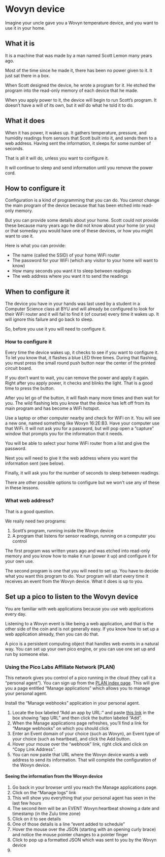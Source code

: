 # Wovyn device

Imagine your uncle gave you a Wovyn temperature device, and you want to use it in your home.


## What it is

It is a machine that was made by a man named Scott Lemon many years ago.

Most of the time since he made it, there has been no power given to it. It just sat there in a box.

When Scott designed the device, he wrote a program for it. He etched the program into the read-only memory of each device that he made.

When you apply power to it, the device will begin to run Scott’s program. It doesn’t have a will of its own, but it _will_ do what he told it to do.


## What it does

When it has power, it wakes up. It gathers temperature, pressure, and humidity readings from sensors that Scott built into it, and sends them to a web address. Having sent the information, it sleeps for some number of seconds.

That is all it will do, unless you want to configure it.

It will continue to sleep and send information until you remove the power cord.


## How to configure it

Configuration is a kind of programming that you can do. You cannot change the main program of the device because that has been etched into read-only memory.

But you can provide some details about your home. Scott could not provide these because many years ago he did not know about your home (or you) or that someday you would have one of these devices, or how you might want to use it.

Here is what you can provide:



* The name (called the SSID) of your home WiFi router
* The password for your WiFi (which any visitor to your home will want to know)
* How many seconds you want it to sleep between readings
* The web address where you want it to send the readings


## When to configure it

The device you have in your hands was last used by a student in a Computer Science class at BYU and will already be configured to look for their WiFi router and it will fail to find it (of course) every time it wakes up. It will ignore this failure and go back to sleep.

So, before you use it you will need to configure it.


### How to configure it

Every time the device wakes up, it checks to see if you want to configure it. To let you know that, it flashes a blue LED three times. During that flashing, you must press the small round push button near the center of the printed circuit board.

If you don’t want to wait, you can remove the power and apply it again. Right after you apply power, it checks and blinks the light. That is a good time to press the button.

After you let go of the button, it will flash many more times and then wait for you. The wild flashing lets you know that the device has left off from its main program and has become a WiFi hotspot.

Use a laptop or other computer nearby and check for WiFi on it. You will see a new one, named something like Wovyn 16:2E:B3. Have your computer use that WiFi. It will not ask you for a password, but will pop open a “capture” window that prompts you for the information that it needs.

You will be able to select your home WiFi router from a list and give the password.

Next you will need to give it the web address where you want the information sent (see below).

Finally, it will ask you for the number of seconds to sleep between readings.

There are other possible options to configure but we won't use any of these in these lessons.


### What web address?

That is a good question.

We really need _two_ programs: 



1. Scott’s program, running inside the Wovyn device
2. A program that listens for sensor readings, running on a computer you control

The first program was written years ago and was etched into read-only memory and you know how to make it run (power it up) and configure it for your own use.

The second program is one that you will need to set up. You have to decide what you want this program to do. Your program will start every time it receives an event from the Wovyn device. What it does is up to you.


## Set up a pico to listen to the Wovyn device

You are familiar with web applications because you use web applications every day.

Listening to a Wovyn event is like being a web application, and that is the other side of the coin and is not generally easy. If you know how to set up a web application already, then you can do that.

A pico is a persistent computing object that handles web events in a natural way. You can set up your own pico engine, or you can use one set up and run by someone else.


### Using the Pico Labs Affiliate Network (PLAN)

This network gives you control of a pico running in the cloud (they call it a “personal agent”). You can sign up from the [PLAN index page](https://picolab.github.io/PLAN/). This will give you a page entitled “Manage applications” which allows you to manage your personal agent.

Install the “Manage webhooks” application in your personal agent.



1. Locate the box labeled “Add an app by URL:” and paste [this link](https://raw.githubusercontent.com/Picolab/PLAN/main/krl/io.picolabs.plan.webhook.krl) in the box showing “app URL” and then click the button labeled “Add”.
2. When the Manage applications page refreshes, you’ll find a link for “Manage webhooks” on which you should click
3. Enter an Event domain of your choice (such as Wovyn), an Event type of your choice (such as heartbeat), and click the Add button.
4. Hover your mouse over the “webhook” link, right click and click on “Copy Link Address”.
5. You can now paste that URL where the Wovyn device wants a web address to send its information. That will complete the configuration of the Wovyn device.


#### Seeing the information from the Wovyn device



1. Go back in your browser until you reach the Manage applications page.
2. Click on the “Manage logs” link
3. This will show you everything that your personal agent has seen in the last few hours
4. The second item will be an EVENT Wovyn:heartbeat showing a date and timestamp (in the Zulu time zone)
5. Click on it to see details
6. One of those details is a line “event added to schedule”
7. Hover the mouse over the JSON (starting with an opening curly brace) and notice the mouse pointer changes to a pointer finger
8. Click to pop up a formatted JSON which was sent to you by the Wovyn device
9. 
